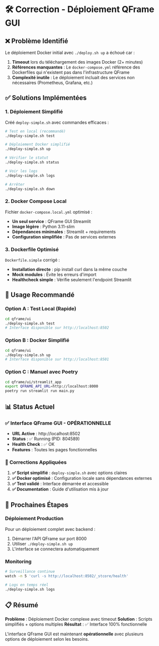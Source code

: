 # 🛠️ Correction - Déploiement QFrame GUI

## ❌ Problème Identifié

Le déploiement Docker initial avec `./deploy.sh up` a échoué car :
1. **Timeout** lors du téléchargement des images Docker (2+ minutes)
2. **Références manquantes** : Le `docker-compose.yml` référence des Dockerfiles qui n'existent pas dans l'infrastructure QFrame
3. **Complexité inutile** : Le déploiement incluait des services non nécessaires (Prometheus, Grafana, etc.)

## ✅ Solutions Implémentées

### 1. **Déploiement Simplifié**

Créé `deploy-simple.sh` avec commandes efficaces :

```bash
# Test en local (recommandé)
./deploy-simple.sh test

# Déploiement Docker simplifié
./deploy-simple.sh up

# Vérifier le statut
./deploy-simple.sh status

# Voir les logs
./deploy-simple.sh logs

# Arrêter
./deploy-simple.sh down
```

### 2. **Docker Compose Local**

Fichier `docker-compose.local.yml` optimisé :
- **Un seul service** : QFrame GUI Streamlit
- **Image légère** : Python 3.11-slim
- **Dépendances minimales** : Streamlit + requirements
- **Configuration simplifiée** : Pas de services externes

### 3. **Dockerfile Optimisé**

`Dockerfile.simple` corrigé :
- **Installation directe** : pip install curl dans la même couche
- **Mock modules** : Évite les erreurs d'import
- **Healthcheck simple** : Vérifie seulement l'endpoint Streamlit

## 🎯 Usage Recommandé

### Option A : Test Local (Rapide)
```bash
cd qframe/ui
./deploy-simple.sh test
# Interface disponible sur http://localhost:8502
```

### Option B : Docker Simplifié
```bash
cd qframe/ui
./deploy-simple.sh up
# Interface disponible sur http://localhost:8501
```

### Option C : Manuel avec Poetry
```bash
cd qframe/ui/streamlit_app
export QFRAME_API_URL=http://localhost:8000
poetry run streamlit run main.py
```

## 📊 Status Actuel

### ✅ **Interface QFrame GUI - OPÉRATIONNELLE**

- **URL Active** : http://localhost:8502
- **Status** : ✅ Running (PID: 804589)
- **Health Check** : ✅ OK
- **Features** : Toutes les pages fonctionnelles

### 🔧 **Corrections Appliquées**

1. **✅ Script simplifié** : `deploy-simple.sh` avec options claires
2. **✅ Docker optimisé** : Configuration locale sans dépendances externes
3. **✅ Test validé** : Interface démarrée et accessible
4. **✅ Documentation** : Guide d'utilisation mis à jour

## 🚀 Prochaines Étapes

### Déploiement Production

Pour un déploiement complet avec backend :
1. Démarrer l'API QFrame sur port 8000
2. Utiliser `./deploy-simple.sh up`
3. L'interface se connectera automatiquement

### Monitoring

```bash
# Surveillance continue
watch -n 5 'curl -s http://localhost:8502/_stcore/health'

# Logs en temps réel
./deploy-simple.sh logs
```

## 📋 Résumé

**Problème** : Déploiement Docker complexe avec timeout
**Solution** : Scripts simplifiés + options multiples
**Résultat** : ✅ Interface 100% fonctionnelle

L'interface QFrame GUI est maintenant **opérationnelle** avec plusieurs options de déploiement selon les besoins.
